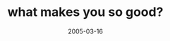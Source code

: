 ---
layout: base.njk
title : 'what makes you so good?' 
view_title : 'what makes you so good?' 
year : '2005' 
date : '2005-03-16' 
img_file : '/drawing/whatmakesyousogood.png' 
html_file : 'whatmakesyousogood' 
next_html : 'thewritingisonthestall.html' 
year_order : '39' 
permalink : "title/{{html_file}}.html"
---